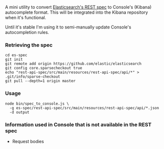 A mini utility to convert [Elasticsearch's REST spec](https://github.com/elastic/elasticsearch/blob/master/rest-api-spec) to Console's (Kibana) autocomplete format.  This will be integrated into the Kibana repository when it's functional.


Until it's stable I'm using it to semi-manually update Console's autocompletion rules.



### Retrieving the spec
```
cd es-spec
git init
git remote add origin https://github.com/elastic/elasticsearch
git config core.sparsecheckout true
echo "rest-api-spec/src/main/resources/rest-api-spec/api/*" > .git/info/sparse-checkout
git pull --depth=1 origin master
```

### Usage
```
node bin/spec_to_console.js \
  -g es-spec/rest-api-spec/src/main/resources/rest-api-spec/api/*.json
  -d output
```

### Information used in Console that is not available in the REST spec
* Request bodies
